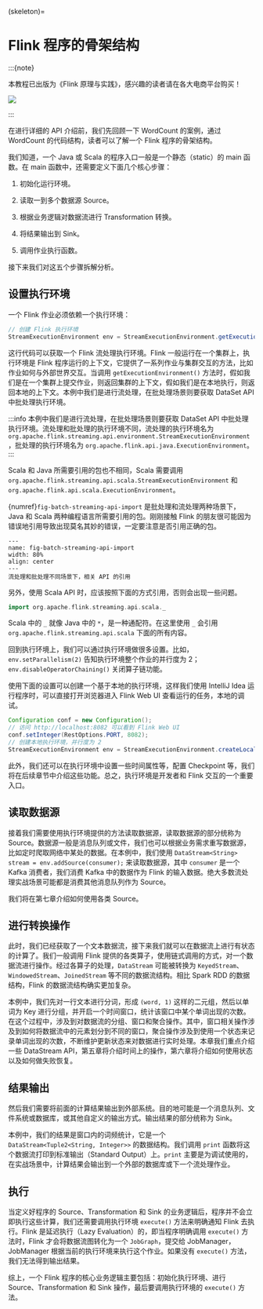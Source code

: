 (skeleton)=
# Flink 程序的骨架结构

:::{note}

本教程已出版为《Flink 原理与实践》，感兴趣的读者请在各大电商平台购买！

<a href="https://item.jd.com/13154364.html"> ![](https://img.shields.io/badge/JD-%E8%B4%AD%E4%B9%B0%E9%93%BE%E6%8E%A5-red) </a>


:::

在进行详细的 API 介绍前，我们先回顾一下 WordCount 的案例，通过 WordCount 的代码结构，读者可以了解一个 Flink 程序的骨架结构。

我们知道，一个 Java 或 Scala 的程序入口一般是一个静态（static）的 main 函数。在 main 函数中，还需要定义下面几个核心步骤：

1. 初始化运行环境。

2. 读取一到多个数据源 Source。

3. 根据业务逻辑对数据流进行 Transformation 转换。

4. 将结果输出到 Sink。

5. 调用作业执行函数。

接下来我们对这五个步骤拆解分析。

## 设置执行环境

一个 Flink 作业必须依赖一个执行环境：

```java
// 创建 Flink 执行环境
StreamExecutionEnvironment env = StreamExecutionEnvironment.getExecutionEnvironment();
```

这行代码可以获取一个 Flink 流处理执行环境。Flink 一般运行在一个集群上，执行环境是 Flink 程序运行的上下文，它提供了一系列作业与集群交互的方法，比如作业如何与外部世界交互。当调用 `getExecutionEnvironment()` 方法时，假如我们是在一个集群上提交作业，则返回集群的上下文，假如我们是在本地执行，则返回本地的上下文。本例中我们是进行流处理，在批处理场景则要获取 DataSet API 中批处理执行环境。

:::info
本例中我们是进行流处理，在批处理场景则要获取 DataSet API 中批处理执行环境。流处理和批处理的执行环境不同，流处理的执行环境名为 `org.apache.flink.streaming.api.environment.StreamExecutionEnvironment`，批处理的执行环境名为 `org.apache.flink.api.java.ExecutionEnvironment`。
:::

Scala 和 Java 所需要引用的包也不相同，Scala 需要调用 `org.apache.flink.streaming.api.scala.StreamExecutionEnvironment` 和 `org.apache.flink.api.scala.ExecutionEnvironment`。

{numref}`fig-batch-streaming-api-import` 是批处理和流处理两种场景下，Java 和 Scala 两种编程语言所需要引用的包。刚刚接触 Flink 的朋友很可能因为错误地引用导致出现莫名其妙的错误，一定要注意是否引用正确的包。

```{figure} ./img/batch-streaming-api-import.png
---
name: fig-batch-streaming-api-import
width: 80%
align: center
---
流处理和批处理不同场景下，相关 API 的引用
```

另外，使用 Scala API 时，应该按照下面的方式引用，否则会出现一些问题。

```scala
import org.apache.flink.streaming.api.scala._
```

Scala 中的 `_` 就像 Java 中的 `*`，是一种通配符。在这里使用 `_` 会引用 `org.apache.flink.streaming.api.scala` 下面的所有内容。

回到执行环境上，我们可以通过执行环境做很多设置。比如，`env.setParallelism(2)` 告知执行环境整个作业的并行度为 2；`env.disableOperatorChaining()` 关闭算子链功能。

使用下面的设置可以创建一个基于本地的执行环境，这样我们使用 IntelliJ Idea 运行程序时，可以直接打开浏览器进入 Flink Web UI 查看运行的任务，本地的调试。

```java
Configuration conf = new Configuration();
// 访问 http://localhost:8082 可以看到 Flink Web UI
conf.setInteger(RestOptions.PORT, 8082);
// 创建本地执行环境，并行度为 2
StreamExecutionEnvironment env = StreamExecutionEnvironment.createLocalEnvironment(2, conf);
```

此外，我们还可以在执行环境中设置一些时间属性等，配置 Checkpoint 等，我们将在后续章节中介绍这些功能。总之，执行环境是开发者和 Flink 交互的一个重要入口。

## 读取数据源

接着我们需要使用执行环境提供的方法读取数据源，读取数据源的部分统称为 Source。数据源一般是消息队列或文件，我们也可以根据业务需求重写数据源，比如定时爬取网络中某处的数据。在本例中，我们使用 `DataStream<String> stream = env.addSource(consumer);` 来读取数据源，其中 `consumer` 是一个 Kafka 消费者，我们消费 Kafka 中的数据作为 Flink 的输入数据。绝大多数流处理实战场景可能都是消费其他消息队列作为 Source。

我们将在第七章介绍如何使用各类 Source。

## 进行转换操作

此时，我们已经获取了一个文本数据流，接下来我们就可以在数据流上进行有状态的计算了。我们一般调用 Flink 提供的各类算子，使用链式调用的方式，对一个数据流进行操作。经过各算子的处理，`DataStream` 可能被转换为 `KeyedStream`、`WindowedStream`、`JoinedStream` 等不同的数据流结构。相比 Spark RDD 的数据结构，Flink 的数据流结构确实更加复杂。

本例中，我们先对一行文本进行分词，形成 `(word, 1)` 这样的二元组，然后以单词为 Key 进行分组，并开启一个时间窗口，统计该窗口中某个单词出现的次数。在这个过程中，涉及到对数据流的分组、窗口和聚合操作。其中，窗口相关操作涉及到如何将数据流中的元素划分到不同的窗口，聚合操作涉及到使用一个状态来记录单词出现的次数，不断维护更新状态来对数据进行实时处理。本章我们重点介绍一些 DataStream API，第五章将介绍时间上的操作，第六章将介绍如何使用状态以及如何做失败恢复。

## 结果输出

然后我们需要将前面的计算结果输出到外部系统。目的地可能是一个消息队列、文件系统或数据库，或其他自定义的输出方式。输出结果的部分统称为 Sink。

本例中，我们的结果是窗口内的词频统计，它是一个 `DataStream<Tuple2<String, Integer>>` 的数据结构。我们调用 `print` 函数将这个数据流打印到标准输出（Standard Output）上。`print` 主要是为调试使用的，在实战场景中，计算结果会输出到一个外部的数据库或下一个流处理作业。

## 执行

当定义好程序的 Source、Transformation 和 Sink 的业务逻辑后，程序并不会立即执行这些计算，我们还需要调用执行环境 `execute()` 方法来明确通知 Flink 去执行。Flink 是延迟执行（Lazy Evaluation）的，即当程序明确调用 `execute()` 方法时，Flink 才会将数据流图转化为一个 `JobGraph`，提交给 JobManager，JobManager 根据当前的执行环境来执行这个作业。如果没有 `execute()` 方法，我们无法得到输出结果。

综上，一个 Flink 程序的核心业务逻辑主要包括：初始化执行环境、进行 Source、Transformation 和 Sink 操作，最后要调用执行环境的 `execute()` 方法。